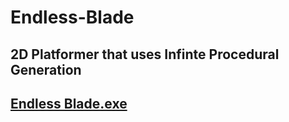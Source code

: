 # Endless-Blade
## 2D Platformer that uses Infinte Procedural Generation
## [Endless Blade.exe](download/EndlessBlade.exe)
